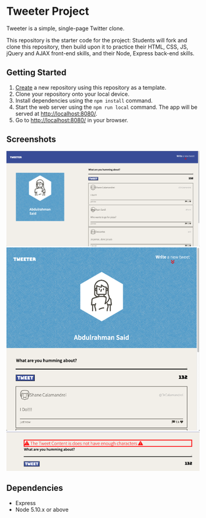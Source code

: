 # Tweeter Project

Tweeter is a simple, single-page Twitter clone.

This repository is the starter code for the project: Students will fork and clone this repository, then build upon it to practice their HTML, CSS, JS, jQuery and AJAX front-end skills, and their Node, Express back-end skills.

## Getting Started

1. [Create](https://docs.github.com/en/repositories/creating-and-managing-repositories/creating-a-repository-from-a-template) a new repository using this repository as a template.
2. Clone your repository onto your local device.
3. Install dependencies using the `npm install` command.
3. Start the web server using the `npm run local` command. The app will be served at <http://localhost:8080/>.
4. Go to <http://localhost:8080/> in your browser.

## Screenshots
![This is a screenshot of the main page](https://github.com/AbdulSaid/tweeter/blob/master/public/images/mainTweet.png?raw=true)
![This is a screenshot of when the viewport is shown on a phone or a tablet](https://github.com/AbdulSaid/tweeter/blob/master/public/images/halfTweet.png?raw=true)
![This is a screenshot of the error messages](https://github.com/AbdulSaid/tweeter/blob/master/public/images/validationError.png?raw=true)

## Dependencies

- Express
- Node 5.10.x or above
